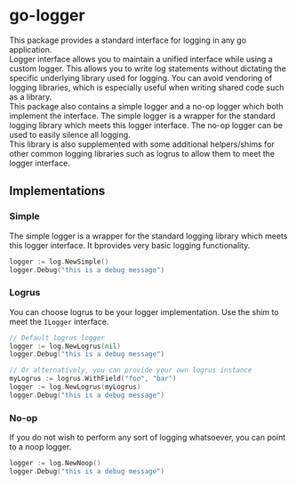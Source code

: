 # go-logger
This package provides a standard interface for logging in any go application.  
Logger interface allows you to maintain a unified interface while using a custom logger. This allows you to write log statements without dictating the specific underlying library used for logging. You can avoid vendoring of logging libraries, which is especially useful when writing shared code such as a library.  
This package also contains a simple logger and a no-op logger which both implement the interface. The simple logger is a wrapper for the standard logging library which meets this logger interface. The no-op logger can be used to easily silence all logging.  
This library is also supplemented with some additional helpers/shims for other common logging libraries such as logrus to allow them to meet the logger interface.

## Implementations

### Simple
The simple logger is a wrapper for the standard logging library which meets this logger interface. It bprovides very basic logging functionality.
```go
logger := log.NewSimple()
logger.Debug("this is a debug message")
```

### Logrus
You can choose logrus to be your logger implementation. Use the shim to meet the `ILogger` interface.
```go
// Default logrus logger
logger := log.NewLogrus(nil)
logger.Debug("this is a debug message")

// Or alternatively, you can provide your own logrus instance
myLogrus := logrus.WithField("foo", "bar")
logger := log.NewLogrus(myLogrus)
logger.Debug("this is a debug message")
```

### No-op
If you do not wish to perform any sort of logging whatsoever, you can point to a noop logger.

```go
logger := log.NewNoop()
logger.Debug("this is a debug message")
```
